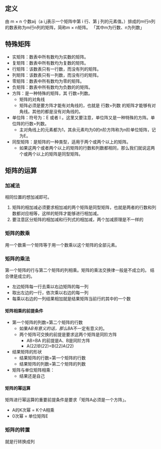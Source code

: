 ## 定义
由 m × n 个数aij（a i,j表示一个矩阵中第 i 行、第 j 列的元素值。）排成的m行n列的数表称为m行n列的矩阵，简称m × n矩阵。
「其中m为行数、n为列数」
## 特殊矩阵
- 实矩阵：数表中所有数均为实数的矩阵。
- 复矩阵：数表中所有数均为复数的矩阵。
- 行矩阵：该数表只有一行数，而没有列的矩阵。
- 列矩阵：该数表只有一列数，而没有行的矩阵。
- 零矩阵：数表中所有数均为零的矩阵。
- 负矩阵：数表中所有数均为负数的的矩阵。
- 方阵：是一种特殊的矩阵，其 行数=列数。
  - 矩阵的对角线
  - 矩阵必须是要方阵才能有对角线的，也就是 行数=列数 的矩阵才能够有对角线。其他的都是没有对角线的。
- 单位阵：符号为：E 或者 I 。这里又要注意，单位阵又是一种特殊的方阵。单位阵的行数=列数。
  - 主对角线上的元素都为1，其余元素均为0的n阶方阵称为n阶单位矩阵，记为E。
- 同型矩阵：是矩阵的一种类型，适用于两个或两个以上的矩阵。
  - 如果这两个或者两个以上的矩阵的行数和列数都相同，那么我们就说这两个或两个以上的矩阵是同型矩阵。
## 矩阵的运算
### 加减法
相同位置的想加减即可。
1. 矩阵的相加减必须要求相加减的两个矩阵是同型矩阵，也就是两者的行数和列数都对应相等，这样的矩阵才能够进行相加减。
2. 要注意区分矩阵的相加减和行列式的相加减，两个加减原理是不一样的
### 矩阵的数乘
用一个数乘一个矩阵等于用一个数乘以这个矩阵的全部元素。
### 矩阵的乘法
第一个矩阵的行与第二个矩阵的列相乘。矩阵的乘法交换律一般是不成立的。 结合律是成立的。 
- 左边矩阵每一行去乘以右边矩阵的每一列
- 取出左边的一行，依次乘以右边的每一列
- 每乘以右边的一列结果相加就是结果矩阵当前行的其中的一个数
#### 矩阵相乘的前提条件
- 第一个矩阵的列数=第二个矩阵的行数
  - 如果A*B有意义的话，那么B*A不一定有意义的。
  - 两个矩阵可交换的前提是要求这两个矩阵是同阶方阵
    -  AB=BA 的前提是A、B是同阶方阵
    -  A(2*2)B(2*2)=B(2*2)A(2*2)
- 结果矩阵的形状
  - 结果矩阵的行数=第一个矩阵的行数
  - 结果矩阵的列数=第二个矩阵的列数
- 矩阵与单位矩阵相乘：
  - 结果还是自己
#### 矩阵的幂运算
矩阵进行幂运算的重要前提条件是要求「矩阵A必须是一个方阵」。
- A的K次幂 = K个A相乘
- 0次幂 = 单位矩阵E
### 矩阵的转置
就是行转换成列